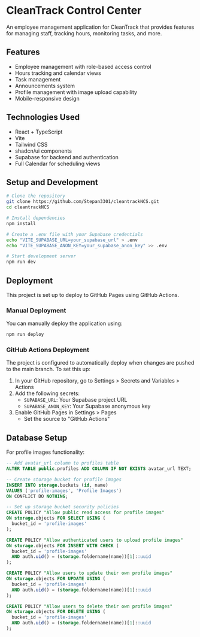 # CleanTrack Control Center

An employee management application for CleanTrack that provides features for managing staff, tracking hours, monitoring tasks, and more.

## Features

- Employee management with role-based access control
- Hours tracking and calendar views
- Task management
- Announcements system
- Profile management with image upload capability
- Mobile-responsive design

## Technologies Used

- React + TypeScript
- Vite
- Tailwind CSS
- shadcn/ui components
- Supabase for backend and authentication
- Full Calendar for scheduling views

## Setup and Development

```sh
# Clone the repository
git clone https://github.com/Stepan3301/cleantrackNCS.git
cd cleantrackNCS

# Install dependencies
npm install

# Create a .env file with your Supabase credentials
echo "VITE_SUPABASE_URL=your_supabase_url" > .env
echo "VITE_SUPABASE_ANON_KEY=your_supabase_anon_key" >> .env

# Start development server
npm run dev
```

## Deployment

This project is set up to deploy to GitHub Pages using GitHub Actions.

### Manual Deployment

You can manually deploy the application using:

```sh
npm run deploy
```

### GitHub Actions Deployment

The project is configured to automatically deploy when changes are pushed to the main branch. To set this up:

1. In your GitHub repository, go to Settings > Secrets and Variables > Actions
2. Add the following secrets:
   - `SUPABASE_URL`: Your Supabase project URL
   - `SUPABASE_ANON_KEY`: Your Supabase anonymous key
3. Enable GitHub Pages in Settings > Pages
   - Set the source to "GitHub Actions"

## Database Setup

For profile images functionality:

```sql
-- Add avatar_url column to profiles table
ALTER TABLE public.profiles ADD COLUMN IF NOT EXISTS avatar_url TEXT;

-- Create storage bucket for profile images
INSERT INTO storage.buckets (id, name) 
VALUES ('profile-images', 'Profile Images')
ON CONFLICT DO NOTHING;

-- Set up storage bucket security policies
CREATE POLICY "Allow public read access for profile images"
ON storage.objects FOR SELECT USING (
  bucket_id = 'profile-images'
);

CREATE POLICY "Allow authenticated users to upload profile images"
ON storage.objects FOR INSERT WITH CHECK (
  bucket_id = 'profile-images' 
  AND auth.uid() = (storage.foldername(name))[1]::uuid
);

CREATE POLICY "Allow users to update their own profile images"
ON storage.objects FOR UPDATE USING (
  bucket_id = 'profile-images'
  AND auth.uid() = (storage.foldername(name))[1]::uuid
);

CREATE POLICY "Allow users to delete their own profile images"
ON storage.objects FOR DELETE USING (
  bucket_id = 'profile-images'
  AND auth.uid() = (storage.foldername(name))[1]::uuid
);
```
